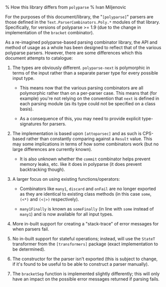 % How this library differs from `polyparse`
% Ivan Miljenovic

For the purposes of this document/library, the "`[polyparse]`" parsers
are those defined in the `Text.ParserCombinators.Poly.*` modules of
that library.  Specifically, for versions of polyparse >= 1.9 (due to
the change in implementation of the `bracket` combinator).

As a re-imagined polyparse-based parsing combinator library, the API
and method of usage as a whole has been designed to reflect that of
the various polyparse parsers.  However, there are some differences
which this document attempts to catalogue:

1. The types are obviously different.  `polyparse-next` is polymorphic
   in terms of the input rather than a separate parser type for every
   possible input type.

    - This means now that the various parsing combinators are all
      polymorphic rather than on a per-parser case.  This means that
      (for example) you're not relying on the convention that `next`
      is defined in each parsing module (as its type could not be
      specified on a class basis).

    - As a consequence of this, you may need to provide explicit
      type-signatures for parsers.

2. The implementation is based upon `[attoparsec]` and as such is
   CPS-based rather than constantly comparing against a `Result`
   value.  This may some implications in terms of how some combinators
   work (but no large differences are currently known).

    - It is also unknown whether the `commit` combinator helps prevent
      memory leaks, etc. like it does in polyparse (it does prevent
      backtracking though).

3. A larger focus on using existing functions/operators:

    - Combinators like `many1`, `discard` and `onFail` are no longer
      exported as they are identical to existing class methods (in
      this case `some`, `(<*)` and `(<|>)` respectively).

    - `many1Finally` is known as `someFinally` (in line with `some`
      instead of `many1`) and is now available for all input types.

4. More in-built support for creating a "stack-trace" of error
   messages for when parsers fail.

5. No in-built support for stateful operations; instead, will use the
   `StateT` transformer from the `[transformers]` package (exact
   implementation to be determined).

6. The constructor for the parser isn't exported (this is subject to
   change, if it's found to be useful to be able to construct a parser
   manually).

7. The `bracketSep` function is implemented slightly differently; this
   will only have an impact on the possible error messages returned if
   parsing fails.

[polyparse]: http://hackage.haskell.org/package/polyparse

[attoparsec]: http://hackage.haskell.org/package/attoparsec

[transformers]: http://hackage.haskell.org/package/transformers
